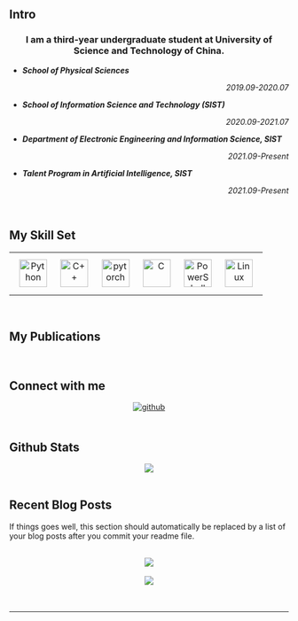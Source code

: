 
## Intro  
### <div align="center">I am a third-year undergraduate student at University of Science and Technology of China.</div>  
  

- ***School of Physical Sciences***<p align="right">*2019.09-2020.07*<p>  
  

- ***School of Information Science and Technology (SIST)***<p align="right">*2020.09-2021.07*<p>  
  

- ***Department of Electronic Engineering and Information Science, SIST***<p align="right">*2021.09-Present*<p>  
  

- ***Talent Program in Artificial Intelligence, SIST***<p align="right">*2021.09-Present*<p>  
  

<br/>  


## My Skill Set  
<table><tr><td valign="top" width="100%">

<div align="center">  
<img style="margin: 10px" src="https://profilinator.rishav.dev/skills-assets/python-original.svg" alt="Python" height="50" />  
<img style="margin: 10px" src="https://profilinator.rishav.dev/skills-assets/cplusplus-original.svg" alt="C++" height="50" />  
<img style="margin: 10px" src="https://profilinator.rishav.dev/skills-assets/pytorch-icon.svg" alt="pytorch" height="50" />  
<img style="margin: 10px" src="https://profilinator.rishav.dev/skills-assets/c-original.svg" alt="C" height="50" />  
<img style="margin: 10px" src="https://profilinator.rishav.dev/skills-assets/powershell.png" alt="PowerShell" height="50" />  
<img style="margin: 10px" src="https://profilinator.rishav.dev/skills-assets/linux-original.svg" alt="Linux" height="50" />  
</div>



</td></tr></table>  

<br/>  


## My Publications  
  
  

<br/>  


## Connect with me  
<div align="center">
<a href="https://github.com/SnowflakeWang" target="_blank">
<img src=https://img.shields.io/badge/github-%2324292e.svg?&style=for-the-badge&logo=github&logoColor=white alt=github style="margin-bottom: 5px;" />
</a>  
</div>  
  

<br/>  


## Github Stats  
<div align="center"><img src="https://github-readme-stats.vercel.app/api?username=SnowflakeWang&show_icons=true&count_private=true&hide_border=true" align="center" /></div>  

<br/>  


## Recent Blog Posts  
<!-- BLOG-POST-LIST:START -->  
If things goes well, this section should automatically be replaced by a list of your blog posts after you commit your readme file. 
<!-- BLOG-POST-LIST:END -->  

<br/>  

<div align="center"><img src="https://spotify-github-profile.vercel.app/api/view?uid=31ae7pucojnfbzfwft6fpwry6y5a&cover_image=true&theme=default&bar_color=53b14f&bar_color_cover=false" /></div>  

<br/>  

<div align="center">
<img src="https://komarev.com/ghpvc/?username=SnowflakeWang&&style=flat-square" align="center" />
</div>  
  

<br/>  

<div align="center"></div>
<br />

----
